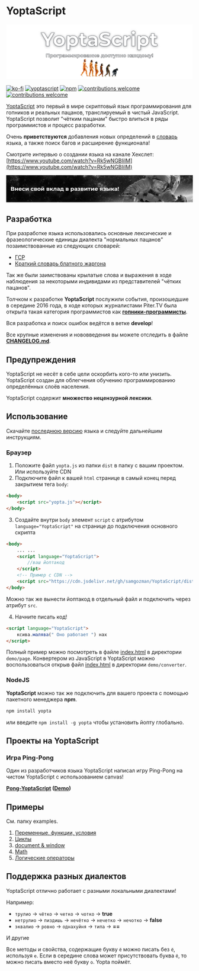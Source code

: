 # YoptaScript

[![yoptascript logo](./doc/YoptaScript.png)](https://yopta.space/)

[![ko-fi](https://ko-fi.com/img/githubbutton_sm.svg)](https://ko-fi.com/C0C1DI4VL)
[![yoptascript](https://img.shields.io/badge/%D0%A1%D0%BA%D0%B0%D1%87%D0%B0%D1%82%D1%8C-YoptaScript-green)](https://github.com/samgozman/YoptaScript/tree/master/dist/yopta.js)
[![npm](https://img.shields.io/npm/v/yopta)](https://www.npmjs.com/package/yopta)
[![contributions welcome](https://img.shields.io/badge/contributions-welcome-brightgreen.svg?style=flat)](https://github.com/samgozman/YoptaScript/issues)
[![contributions welcome](https://img.shields.io/packagist/l/doctrine/orm.svg?style=flat)](https://github.com/samgozman/YoptaScript/blob/master/LICENSE.txt)

[YoptaScript](http://yopta.space/) это первый в мире скриптовый язык программирования для гопников и реальных пацанов, транслируемый в чистый JavaScript. YoptaScript позволит "чётким пацанам" быстро влиться в ряды программистов и процесс разработки.

Очень **приветствуются** добавления новых определений в [словарь](./src/dictionary/dictionary.ts) языка, а также поиск багов и расширение функционала!

Смотрите интервью о создании языка на канале Хекслет: [https://www.youtube.com/watch?v=Rk5wNGBIilM](https://www.youtube.com/watch?v=Rk5wNGBIilM)

[![yoptascript logo](./doc/Yopta2.png)](https://github.com/samgozman/YoptaScript/blob/master/CONTRIBUTE.md)

## Разработка

При разработке языка использовались основные лексические и фразеологические единицы диалекта "нормальных пацанов" позаимствованные из следующих словарей:

* [ГСР](http://lurkmore.to/ГСР)
* [Краткий словарь блатного жаргона](http://www.aferizm.ru/jargon/slovar.htm)

Так же были заимствованы крылатые слова и выражения в ходе наблюдения за некоторыми индивидами из представителей "чётких пацанов".

Толчком к разработке **YoptaScript** послужили события, произошедшие в середине 2016 года, в ходе которых журналистами Piter.TV была открыта такая категория программистов как [**гопники-программисты**](http://piter.tv/event/V_Peterburge_pyatero_studentov_kolledzha_grabili_shkol_nikov/).

Вся разработка и поиск ошибок ведётся в ветке **develop**!

Все крупные изменения и нововведения вы можете отследить в файле **[CHANGELOG.md](https://github.com/samgozman/YoptaScript/blob/master/doc/CHANGELOG.md)**.

## Предупреждения

YoptaScript не несёт в себе цели оскорбить кого-то или унизить. YoptaScript создан для облегчения обучению программированию определённых слоёв населения.

YoptaScript содержит **множество нецензурной лексики**.

## Использование

Скачайте [последнюю версию](https://github.com/samgozman/YoptaScript/tree/master/dist/yopta.js) языка и следуйте дальнейшим инструкциям.

### Браузер

1. Положите файл `yopta.js` из папки `dist` в папку c вашим проектом. Или используйте CDN
2. Подключите файл к вашей `html` странице в самый конец перед закрытием тега `body`:

```html
<body>
    <script src="yopta.js"></script>
</body>
```

3. Создайте внутри `body` элемент `script` с атрибутом  `language="YoptaScript"` на странице до подключения основного скрипта

```html
<body>
    ... ...
    <script language="YoptaScript">
        //ваш йоптакод
    </script>
    <!-- Пример с CDN -->
    <script src="https://cdn.jsdelivr.net/gh/samgozman/YoptaScript/dist/yopta.js"></script>
</body>
```

Можно так же вынести йоптакод в отдельный файл и подключить через атрибут `src`.

4. Начните писать код!

```html
<script language="YoptaScript">
    ксива.малява(" Оно работает ") нах
</script>
```

Полный пример можно посмотреть в файле [index.html](https://github.com/samgozman/YoptaScript/blob/master/demo/page/index.html) в директории `demo/page`. Конвертером из JavaScript в YoptaScript можно воспользоваться открыв файл [index.html](https://github.com/samgozman/YoptaScript/blob/master/demo/converter/index.html) в директории `demo/converter`.

### NodeJS

**YoptaScript** можно так же подключить для вашего проекта с помощью пакетного менеджера **npm**.

```bash
npm install yopta
```

или введите `npm install -g yopta` чтобы установить йопту глобально.

## Проекты на YoptaScript

### Игра Ping-Pong

Один из разработчиков языка YoptaScript написал игру Ping-Pong на чистом YoptaScript с использованием canvas!

**[Pong-YoptaScript](https://github.com/grushan/Pong-YoptaScript) ([Demo](https://yopta-pong.herokuapp.com))**

## Примеры

См. папку examples.

1. [Переменные, функции, условия](https://github.com/samgozman/YoptaScript/blob/master/examples/vars.yopta)
2. [Циклы](https://github.com/samgozman/YoptaScript/blob/master/examples/loops.yopta)
3. [document & window](https://github.com/samgozman/YoptaScript/blob/master/examples/document.yopta)
4. [Math](https://github.com/samgozman/YoptaScript/blob/master/examples/math.yopta)
5. [Логические операторы](https://github.com/samgozman/YoptaScript/blob/master/examples/logical.yopta)

## Поддержка разных диалектов

YoptaScript отлично работает с разными локальными диалектами!

Например:

* `трулио` -> `чётко` -> `четко` -> `чотко` -> **true**
* `нетрулио` -> `пиздишь` -> `нечётко` -> `нечетко` -> `нечотко` -> **false**
* `эквалио` -> `ровно` -> `однахуйня` -> `типа` -> **==**

И другие

Все методы и свойства, содержащие букву `ё` можно писать без `ё`, используя `е`. Если в середине слова может присутствовать буква `ё`, то можно писать вместо неё букву `о`. Yopta поймёт.
